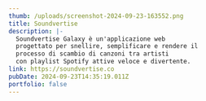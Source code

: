 ```yaml
---
thumb: /uploads/screenshot-2024-09-23-163552.png
title: Soundvertise
description: |-
  Soundvertise Galaxy è un'applicazione web
  progettato per snellire, semplificare e rendere il
  processo di scambio di canzoni tra artisti
  con playlist Spotify attive veloce e divertente.
link: https://soundvertise.co
pubDate: 2024-09-23T14:35:19.011Z
portfolio: false
---
```

